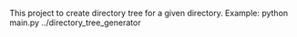 This project to create directory tree for a given directory.
Example: python main.py ../directory_tree_generator
